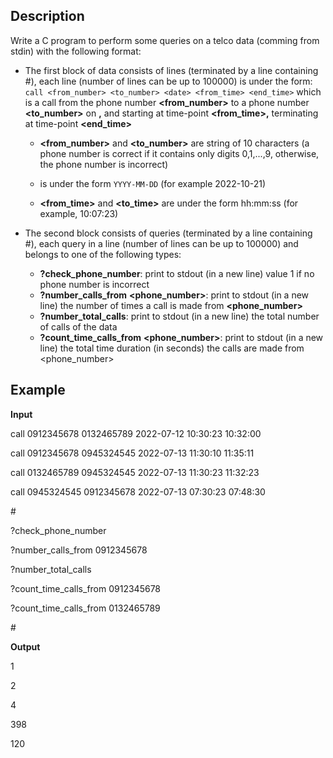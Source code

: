 ## Description

Write a C program to perform some queries on a telco data (comming from stdin) with the following format:

- The first block of data consists of lines (terminated by a line containing #), each line (number of lines can be up to 100000) is under the form: 
`call <from_number> <to_number> <date> <from_time> <end_time>`
which is a call from the phone number **<from_number>** to a phone number **<to_number>** on **<date>,** and starting at time-point **<from_time>,** terminating at time-point **<end_time>**

    - **<from_number>** and **<to_number>** are string of 10 characters (a phone number is correct if it contains only digits 0,1,...,9, otherwise, the phone number is incorrect)

    - **<date>** is under the form `YYYY-MM-DD` (for example 2022-10-21)

    - **<from_time>** and **<to_time>** are under the form hh:mm:ss (for example, 10:07:23)
 
- The second block consists of queries (terminated by a line containing #), each query in a line (number of lines can be up to 100000) and belongs to one of the following types:

    - **?check_phone_number**: print to stdout (in a new line) value 1 if no phone number is incorrect
    - **?number_calls_from** **<phone_number>**: print to stdout (in a new line) the number of times a call is made from **<phone_number>**
    - **?number_total_calls**: print to stdout (in a new line) the total number of calls of the data
    - **?count_time_calls_from** **<phone_number>**: print to stdout (in a new line) the total time duration (in seconds) the calls are made from <phone_number>

## Example

**Input**

call 0912345678 0132465789 2022-07-12 10:30:23 10:32:00

call 0912345678 0945324545 2022-07-13 11:30:10 11:35:11

call 0132465789 0945324545 2022-07-13 11:30:23 11:32:23

call 0945324545 0912345678 2022-07-13 07:30:23 07:48:30

\#

?check_phone_number

?number_calls_from 0912345678

?number_total_calls

?count_time_calls_from 0912345678

?count_time_calls_from 0132465789

\#

**Output**

1

2

4

398

120